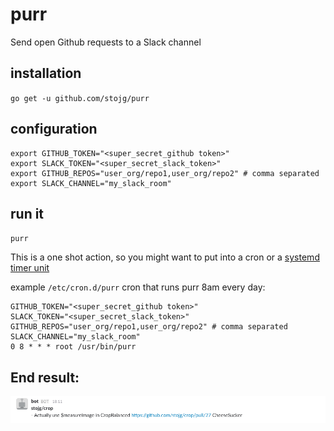 # purr

Send open Github requests to a Slack channel

## installation

`go get -u github.com/stojg/purr`

## configuration

```
export GITHUB_TOKEN="<super_secret_github token>"
export SLACK_TOKEN="<super_secret_slack_token>"
export GITHUB_REPOS="user_org/repo1,user_org/repo2" # comma separated
export SLACK_CHANNEL="my_slack_room"
```

## run it

`purr`

This is a one shot action, so you might want to put into a cron or a [systemd timer unit](https://wiki.archlinux.org/index.php/Systemd/Timers)

example `/etc/cron.d/purr` cron that runs purr 8am every day:

```
GITHUB_TOKEN="<super_secret_github token>"
SLACK_TOKEN="<super_secret_slack_token>"
GITHUB_REPOS="user_org/repo1,user_org/repo2" # comma separated
SLACK_CHANNEL="my_slack_room"
0 8 * * * root /usr/bin/purr 
```

## End result:

![example.png](./_docs/example.png)
